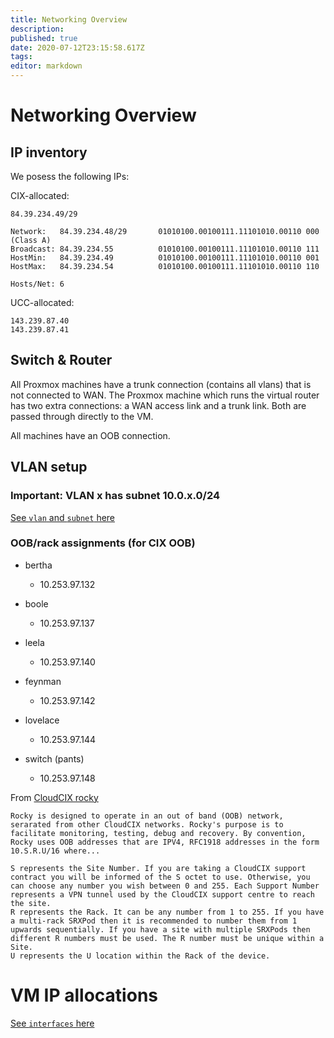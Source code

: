 ```yaml
---
title: Networking Overview
description: 
published: true
date: 2020-07-12T23:15:58.617Z
tags: 
editor: markdown
---
```




# Networking Overview

## IP inventory
We posess the following IPs:

CIX-allocated:
```
84.39.234.49/29

Network:   84.39.234.48/29       01010100.00100111.11101010.00110 000 (Class A)
Broadcast: 84.39.234.55          01010100.00100111.11101010.00110 111
HostMin:   84.39.234.49          01010100.00100111.11101010.00110 001
HostMax:   84.39.234.54          01010100.00100111.11101010.00110 110

Hosts/Net: 6                     
```

UCC-allocated:
```
143.239.87.40
143.239.87.41
```

## Switch & Router

All Proxmox machines have a trunk connection (contains all vlans) that is not connected to WAN.
The Proxmox machine which runs the virtual router has two extra connections: a WAN access link and a trunk link. Both are passed through directly to the VM.

All machines have an OOB connection.

## VLAN setup

### Important: VLAN x has subnet 10.0.x.0/24

[See `vlan` and `subnet` here](https://github.com/UCCNetsoc/NaC/blob/master/vars/network.yml)

### OOB/rack assignments (for CIX OOB)

* bertha
	* 10.253.97.132

* boole
	* 10.253.97.137

* leela
	* 10.253.97.140

* feynman
  * 10.253.97.142

* lovelace
  * 10.253.97.144

* switch (pants)
  * 10.253.97.148
  
From [CloudCIX rocky](https://github.com/CloudCIX/rocky)
```
Rocky is designed to operate in an out of band (OOB) network, serarated from other CloudCIX networks. Rocky's purpose is to facilitate monitoring, testing, debug and recovery. By convention, Rocky uses OOB addresses that are IPV4, RFC1918 addresses in the form 10.S.R.U/16 where...

S represents the Site Number. If you are taking a CloudCIX support contract you will be informed of the S octet to use. Otherwise, you can choose any number you wish between 0 and 255. Each Support Number represents a VPN tunnel used by the CloudCIX support centre to reach the site.
R represents the Rack. It can be any number from 1 to 255. If you have a multi-rack SRXPod then it is recommended to number them from 1 upwards sequentially. If you have a site with multiple SRXPods then different R numbers must be used. The R number must be unique within a Site.
U represents the U location within the Rack of the device.
```

# VM IP allocations
 
[See `interfaces` here](https://github.com/UCCNetsoc/NaC/blob/master/vars/network.yml)